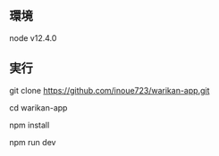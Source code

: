 ## 環境
node v12.4.0

## 実行
git clone https://github.com/inoue723/warikan-app.git

cd warikan-app

npm install

npm run dev
